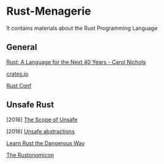 # Rust-Menagerie
It contains materials about the Rust Programming Language

## General
[Rust: A Language for the Next 40 Years - Carol
Nichols](https://www.youtube.com/watch?v=A3AdN7U24iU)

[crates.io](https://crates.io/)

[Rust Conf](https://rustconf.com/)

## Unsafe Rust
[2016] [The Scope of Unsafe](https://www.ralfj.de/blog/2016/01/09/the-scope-of-unsafe.html)

[2016] [Unsafe abstractions](http://smallcultfollowing.com/babysteps/blog/2016/05/23/unsafe-abstractions/)

[Learn Rust the Dangerous Way](http://cliffle.com/p/dangerust/)

[The Rustonomicon](https://doc.rust-lang.org/nomicon/)
